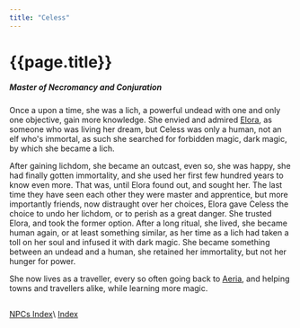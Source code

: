 ```yaml
---
title: "Celess"
---
```


# {{page.title}}

##### Master of Necromancy and Conjuration

Once a upon a time, she was a lich, a powerful undead with one and only one objective, gain more knowledge. She envied and admired [Elora](Leaders_of_Aeria/Elora_Aeran), as someone who was living her dream, but Celess was only a human, not an elf who's immortal, as such she searched for forbidden magic, dark magic, by which she became a lich.

After gaining lichdom, she became an outcast, even so, she was happy, she had finally gotten immortality, and she used her first few hundred years to know even more. That was, until Elora found out, and sought her. The last time they have seen each other they were master and apprentice, but more importantly friends, now distraught over her choices, Elora gave Celess the choice to undo her lichdom, or to perish as a great danger. She trusted Elora, and took the former option. After a long ritual, she lived, she became human again, or at least something similar, as her time as a lich had taken a toll on her soul and infused it with dark magic. She became something between an undead and a human, she retained her immortality, but not her hunger for power.

She now lives as a traveller, every so often going back to [Aeria](../Factions/The_City_of_Aeria/Summary), and helping towns and travellers alike, while learning more magic.

##

[NPCs Index](index)\\
[Index](../index)
